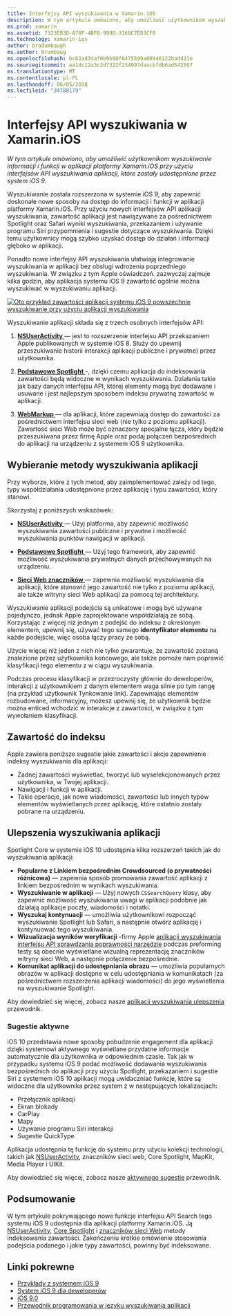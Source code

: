 ```yaml
---
title: Interfejsy API wyszukiwania w Xamarin.iOS
description: W tym artykule omówiono, aby umożliwić użytkownikom wyszukiwanie informacji i funkcji w aplikacji platformy Xamarin.iOS przy użyciu nowych aplikacji wyszukiwania interfejsów API dostarczonych przez system iOS 9.
ms.prod: xamarin
ms.assetid: 7323EB3D-A78F-4BF0-9990-3160C7E83CF0
ms.technology: xamarin-ios
author: bradumbaugh
ms.author: brumbaug
ms.openlocfilehash: bc62ad34af0b9b98f0475599a08946122badd21e
ms.sourcegitcommit: ea1dc12a3c2d7322f234997daacbfdb6ad542507
ms.translationtype: MT
ms.contentlocale: pl-PL
ms.lasthandoff: 06/05/2018
ms.locfileid: "34788179"
---
```

# <a name="search-apis-in-xamarinios"></a>Interfejsy API wyszukiwania w Xamarin.iOS

_W tym artykule omówiono, aby umożliwić użytkownikom wyszukiwanie informacji i funkcji w aplikacji platformy Xamarin.iOS przy użyciu interfejsów API wyszukiwania aplikacji, które zostały udostępnione przez system iOS 9._

Wyszukiwanie została rozszerzona w systemie iOS 9, aby zapewnić doskonałe nowe sposoby na dostęp do informacji i funkcji w aplikacji platformy Xamarin.iOS. Przy użyciu nowych interfejsów API aplikacji wyszukiwania, zawartość aplikacji jest nawiązywane za pośrednictwem Spotlight oraz Safari wyniki wyszukiwania, przekazaniem i używanie programu Siri przypomnienia i sugestie dotyczące wyszukiwania. Dzięki temu użytkownicy mogą szybko uzyskać dostęp do działań i informacji głęboko w aplikacji.

Ponadto nowe interfejsy API wyszukiwania ułatwiają integrowanie wyszukiwania w aplikacji bez obsługi wdrożenia poprzedniego wyszukiwania. W związku z tym Apple oświadczeń. zazwyczaj zajmuje kilka godzin, aby aplikacja systemu iOS 9 zawartość ogólnie można wyszukiwać w wyszukiwaniu aplikacji.

[![](images/intro01.png "Oto przykład zawartości aplikacji systemu iOS 9 powszechnie wyszukiwanie przy użyciu aplikacji wyszukiwania")](images/intro01.png#lightbox)

Wyszukiwanie aplikacji składa się z trzech osobnych interfejsów API:

1. [**NSUserActivity** ](nsuseractivity.md) — jest to rozszerzenie interfejsu API przekazaniem Apple publikowanych w systemie iOS 8. Służy do upewnij przeszukiwanie historii interakcji aplikacji publiczne i prywatne) przez użytkownika.

2. [**Podstawowe Spotlight** ](corespotlight.md) -, dzięki czemu aplikacja do indeksowania zawartości będą widoczne w wynikach wyszukiwania. Działania takie jak bazy danych interfejsu API, której elementy mogą być dodawane i usuwane i jest najlepszym sposobem indeksu prywatną zawartość w aplikacji.

3. [**WebMarkup** ](web-markup.md) — dla aplikacji, które zapewniają dostęp do zawartości za pośrednictwem interfejsu sieci web (nie tylko z poziomu aplikacji). Zawartość sieci Web może być oznaczony specjalne łącza, który będzie przeszukiwana przez firmę Apple oraz podaj połączeń bezpośrednich do aplikacji na urządzeniu z systemem iOS 9 użytkownika.

## <a name="selecting-an-app-search-approach"></a>Wybieranie metody wyszukiwania aplikacji

Przy wyborze, które z tych metod, aby zaimplementować zależy od tego, typy współdziałania udostępnione przez aplikację i typu zawartości, który stanowi.

Skorzystaj z poniższych wskazówek:

- [**NSUserActivity** ](nsuseractivity.md) — Użyj platforma, aby zapewnić możliwość wyszukiwania zawartości publiczne i prywatne i możliwość wyszukiwania punktów nawigacji w aplikacji.

- [**Podstawowe Spotlight** ](corespotlight.md) — Użyj tego framework, aby zapewnić możliwość wyszukiwania prywatnych danych przechowywanych na urządzeniu.

- [**Sieci Web znaczników** ](web-markup.md) — zapewnia możliwość wyszukiwania dla aplikacji, które stanowić jego zawartość nie tylko z poziomu aplikacji, ale także witryny sieci Web aplikacji za pomocą tej architektury.

Wyszukiwanie aplikacji podejścia są unikatowe i mogą być używane pojedynczo, jednak Apple zaprojektowane współdziałają ze sobą. Korzystając z więcej niż jednym z podejść do indeksu z określonym elementem, upewnij się, używać tego samego **identyfikator elementu** na każde podejście, więc osoba łączy pracy ze sobą.

Użycie więcej niż jeden z nich nie tylko gwarantuje, że zawartość zostaną znalezione przez użytkownika końcowego, ale także pomoże nam poprawić klasyfikacji tego elementu z w ciągu wyszukiwania.

Podczas procesu klasyfikacji w przezroczysty głównie do deweloperów, interakcji z użytkownikiem z danym elementem waga silnie po tym rangę (na przykład użytkownik Tynkowanie link).
Zapewniając elementów rozbudowane, informacyjny, możesz upewnij się, że użytkownik będzie można enticed wchodzić w interakcje z zawartości, w związku z tym wywołaniem klasyfikacji.

## <a name="what-content-to-index"></a>Zawartość do indeksu

Apple zawiera poniższe sugestie jakie zawartości i akcje zapewnienie indeksy wyszukiwania dla aplikacji:

 - Żadnej zawartości wyświetlać, tworzyć lub wyselekcjonowanych przez użytkownika, w Twojej aplikacji.
 - Nawigacji i funkcji w aplikacji.
 - Takie operacje, jak nowe wiadomości, zawartości lub innych typów elementów wyświetlanych przez aplikację, które ostatnio zostały pobrane na urządzeniu.

## <a name="app-search-enhancements"></a>Ulepszenia wyszukiwania aplikacji

Spotlight Core w systemie iOS 10 udostępnia kilka rozszerzeń takich jak do wyszukiwania aplikacji:

- **Popularne z Linkiem bezpośrednim Crowdsourced (o prywatności różnicowa)** — zapewnia sposób promowania zawartość aplikacji z linkiem bezpośrednim w wynikach wyszukiwania.
- **Wyszukiwanie w aplikacji** — Użyj nowych `CSSearchQuery` klasy, aby zapewnić możliwość wyszukiwania uwagi w aplikacji podobnie jak działają aplikacje poczty, wiadomości i notatki.
- **Wyszukaj kontynuacji** — umożliwia użytkownikowi rozpocząć wyszukiwanie Spotlight lub Safari, a następnie otwórz aplikację i kontynuować tego wyszukiwania.
- **Wizualizacja wyników weryfikacji** -firmy Apple [aplikacji wyszukiwania interfejsu API sprawdzania poprawności narzędzie](https://search.developer.apple.com/appsearch-validation-tool) podczas preforming testy są obecnie wyświetlane wizualną reprezentację znaczników witryny sieci Web, a następnie połączenie bezpośrednie.
- **Komunikat aplikacji do udostępniania obrazu** — umożliwia popularnych obrazów w aplikacji dostępne w celu udostępniania w komunikatach (za pośrednictwem rozszerzenia aplikacji wiadomości) do jego wyświetlenia na wyszukiwanie Spotlight.

Aby dowiedzieć się więcej, zobacz nasze [aplikacji wyszukiwania ulepszenia](~/ios/platform/search/app-search-enhancements.md) przewodnik.

### <a name="proactive-suggestions"></a>Sugestie aktywne

iOS 10 przedstawia nowe sposoby pobudzenie engagement dla aplikacji dzięki systemowi aktywnego wyświetlane przydatne informacje automatycznie dla użytkownika w odpowiednim czasie. Tak jak w przypadku systemu iOS 9 podać możliwość dodawania wyszukiwania bezpośrednich do aplikacji przy użyciu Spotlight, przekazaniem i sugestie Siri z systemem iOS 10 aplikacji mogą uwidaczniać funkcje, które są widoczne dla użytkownika przez system z w następujących lokalizacjach:

- Przełącznik aplikacji
- Ekran blokady
- CarPlay
- Mapy
- Używanie programu Siri interakcji
- Sugestie QuickType 

Aplikacja udostępnia tę funkcję do systemu przy użyciu kolekcji technologii, takich jak [NSUserActivity](https://developer.xamarin.com/api/type/Foundation.NSUserActivity/), znaczników sieci web, Core Spotlight, MapKit, Media Player i UIKit.

Aby dowiedzieć się więcej, zobacz nasze [aktywnego sugestie](~/ios/platform/search/proactive-suggestions.md) przewodnik.

## <a name="summary"></a>Podsumowanie

W tym artykule pokrywającego nowe funkcje interfejsu API Search tego systemu iOS 9 udostępnia dla aplikacji platformy Xamarin.iOS. Ją [NSUserActivity](nsuseractivity.md), [Core Spotlight](corespotlight.md) i [znaczników sieci Web](web-markup.md) metody indeksowania zawartości. Zakończeniu krótkie omówienie stosowania podejścia podanego i jakie typy zawartości, powinny być indeksowane.



## <a name="related-links"></a>Linki pokrewne

- [Przykłady z systemem iOS 9](https://developer.xamarin.com/samples/ios/iOS9/)
- [System iOS 9 dla deweloperów](https://developer.apple.com/ios/pre-release/)
- [iOS 9.0](https://developer.apple.com/library/prerelease/ios/releasenotes/General/WhatsNewIniOS/Articles/iOS9.html)
- [Przewodnik programowania w języku wyszukiwania aplikacji](https://developer.apple.com/library/prerelease/ios/documentation/General/Conceptual/AppSearch/index.html#//apple_ref/doc/uid/TP40016308)
